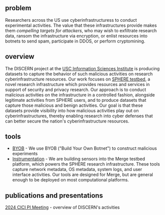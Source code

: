 ## problem

Researchers across the US use cyberinfrastructuress to conduct experimental activities. The value
that these infrastructures provide makes them _compelling targets for attackers_, who may wish to
exfiltrate research data, ransom the infrastructure via encryption, or enlist resources into botnets
to send spam, participate in DDOS, or perform cryptomining.

## overview

The DISCERN project at the [USC Information Sciences Institute](https://isi.edu) is producing
datasets to capture the behavior of such malicious activities on research cyberinfrastructure resources.
Our work focuses on [SPHERE testbed](https://sphere-project.net), a novel research infrastructure
which provides resources and services in support of security and privacy research. Our approach is
to conduct malicious activities on the infrastructure in a controlled fashion, alongside legitimate
activities from SPHERE users, and to produce datasets that capture those malicious and benign
activities. Our goal is that these datasets provide visibility into how malicious activities play
out on cyberinfrastructures, thereby enabling research into cyber defenses that can better secure
the nation's cyberinfrastructure resources.

## tools

- [BYOB](https://github.com/STEELISI/byob) - We use BYOB ("Build Your Own Botnet") to construct
  malicious experiments
- [Instrumentation](https://gitlab.com/mergetb/tech/instrumentation) - We are building sensors into
  the Merge testbed platform, which powers the SPHERE research infrastructure. These tools capture
  network metadata, OS metadata, system logs, and user interface activities. Our tools are designed
  for Merge, but are general enough to be deployed on most computational platforms.

## publications and presentations

[2024 CICI PI Meeting](./2024_Brian-Kocoloski_NSF-CICI.pdf) - overview of DISCERN's activities
